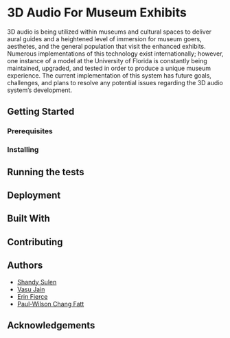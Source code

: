 # 3D Audio For Museum Exhibits
3D audio is being utilized within museums and cultural spaces to deliver aural guides and a heightened level of immersion for museum goers, aesthetes, and the general population that visit the enhanced exhibits. Numerous implementations of this technology exist internationally; however, one instance of a model at the University of Florida is constantly being maintained, upgraded, and tested in order to produce a unique museum experience. The current implementation of this system has future goals, challenges, and plans to resolve any potential issues regarding the 3D audio system’s development.

## Getting Started

### Prerequisites

### Installing

## Running the tests

## Deployment

## Built With

## Contributing

## Authors
* [Shandy Sulen](https://github.com/shandysulen)
* [Vasu Jain](https://github.com/vasujain00)
* [Erin Fierce](https://github.com/erinfierce)
* [Paul-Wilson Chang Fatt](https://github.com/kimloy)

## Acknowledgements
